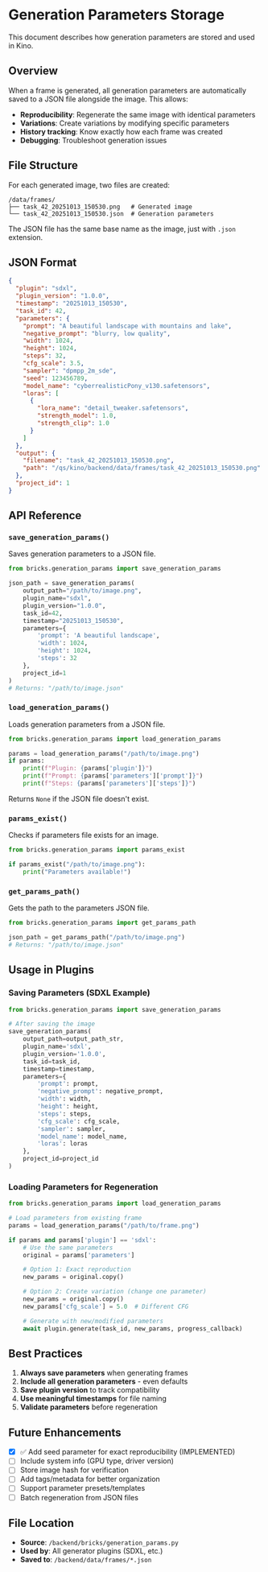 # Generation Parameters Storage

This document describes how generation parameters are stored and used in Kino.

## Overview

When a frame is generated, all generation parameters are automatically saved to a JSON file alongside the image. This allows:
- **Reproducibility**: Regenerate the same image with identical parameters
- **Variations**: Create variations by modifying specific parameters
- **History tracking**: Know exactly how each frame was created
- **Debugging**: Troubleshoot generation issues

## File Structure

For each generated image, two files are created:

```
/data/frames/
├── task_42_20251013_150530.png   # Generated image
└── task_42_20251013_150530.json  # Generation parameters
```

The JSON file has the same base name as the image, just with `.json` extension.

## JSON Format

```json
{
  "plugin": "sdxl",
  "plugin_version": "1.0.0",
  "timestamp": "20251013_150530",
  "task_id": 42,
  "parameters": {
    "prompt": "A beautiful landscape with mountains and lake",
    "negative_prompt": "blurry, low quality",
    "width": 1024,
    "height": 1024,
    "steps": 32,
    "cfg_scale": 3.5,
    "sampler": "dpmpp_2m_sde",
    "seed": 123456789,
    "model_name": "cyberrealisticPony_v130.safetensors",
    "loras": [
      {
        "lora_name": "detail_tweaker.safetensors",
        "strength_model": 1.0,
        "strength_clip": 1.0
      }
    ]
  },
  "output": {
    "filename": "task_42_20251013_150530.png",
    "path": "/qs/kino/backend/data/frames/task_42_20251013_150530.png"
  },
  "project_id": 1
}
```

## API Reference

### `save_generation_params()`

Saves generation parameters to a JSON file.

```python
from bricks.generation_params import save_generation_params

json_path = save_generation_params(
    output_path="/path/to/image.png",
    plugin_name="sdxl",
    plugin_version="1.0.0",
    task_id=42,
    timestamp="20251013_150530",
    parameters={
        'prompt': 'A beautiful landscape',
        'width': 1024,
        'height': 1024,
        'steps': 32
    },
    project_id=1
)
# Returns: "/path/to/image.json"
```

### `load_generation_params()`

Loads generation parameters from a JSON file.

```python
from bricks.generation_params import load_generation_params

params = load_generation_params("/path/to/image.png")
if params:
    print(f"Plugin: {params['plugin']}")
    print(f"Prompt: {params['parameters']['prompt']}")
    print(f"Steps: {params['parameters']['steps']}")
```

Returns `None` if the JSON file doesn't exist.

### `params_exist()`

Checks if parameters file exists for an image.

```python
from bricks.generation_params import params_exist

if params_exist("/path/to/image.png"):
    print("Parameters available!")
```

### `get_params_path()`

Gets the path to the parameters JSON file.

```python
from bricks.generation_params import get_params_path

json_path = get_params_path("/path/to/image.png")
# Returns: "/path/to/image.json"
```

## Usage in Plugins

### Saving Parameters (SDXL Example)

```python
from bricks.generation_params import save_generation_params

# After saving the image
save_generation_params(
    output_path=output_path_str,
    plugin_name='sdxl',
    plugin_version='1.0.0',
    task_id=task_id,
    timestamp=timestamp,
    parameters={
        'prompt': prompt,
        'negative_prompt': negative_prompt,
        'width': width,
        'height': height,
        'steps': steps,
        'cfg_scale': cfg_scale,
        'sampler': sampler,
        'model_name': model_name,
        'loras': loras
    },
    project_id=project_id
)
```

### Loading Parameters for Regeneration

```python
from bricks.generation_params import load_generation_params

# Load parameters from existing frame
params = load_generation_params("/path/to/frame.png")

if params and params['plugin'] == 'sdxl':
    # Use the same parameters
    original = params['parameters']

    # Option 1: Exact reproduction
    new_params = original.copy()

    # Option 2: Create variation (change one parameter)
    new_params = original.copy()
    new_params['cfg_scale'] = 5.0  # Different CFG

    # Generate with new/modified parameters
    await plugin.generate(task_id, new_params, progress_callback)
```

## Best Practices

1. **Always save parameters** when generating frames
2. **Include all generation parameters** - even defaults
3. **Save plugin version** to track compatibility
4. **Use meaningful timestamps** for file naming
5. **Validate parameters** before regeneration

## Future Enhancements

- [x] ✅ Add seed parameter for exact reproducibility (IMPLEMENTED)
- [ ] Include system info (GPU type, driver version)
- [ ] Store image hash for verification
- [ ] Add tags/metadata for better organization
- [ ] Support parameter presets/templates
- [ ] Batch regeneration from JSON files

## File Location

- **Source**: `/backend/bricks/generation_params.py`
- **Used by**: All generator plugins (SDXL, etc.)
- **Saved to**: `/backend/data/frames/*.json`

